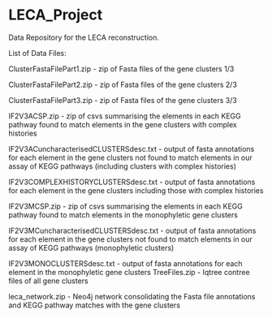 # LECA_Project
Data Repository for the LECA reconstruction.

List of Data Files:

ClusterFastaFilePart1.zip - zip of Fasta files of the gene clusters 1/3	

ClusterFastaFilePart2.zip	 - zip of Fasta files of the gene clusters 2/3

ClusterFastaFilePart3.zip	 - zip of Fasta files of the gene clusters 3/3

IF2V3ACSP.zip	- zip of csvs summarising the elements in each KEGG pathway found to match elements in the gene clusters with complex histories

IF2V3ACuncharacterisedCLUSTERSdesc.txt - output of fasta annotations for each element in the gene clusters not found to match elements in our assay of KEGG pathways (including clusters with complex histories)

IF2V3COMPLEXHISTORYCLUSTERSdesc.txt - output of fasta annotations for each element in the gene clusters including those with complex histories

IF2V3MCSP.zip	- zip of csvs summarising the elements in each KEGG pathway found to match elements in the monophyletic gene clusters

IF2V3MCuncharacterisedCLUSTERSdesc.txt - output of fasta annotations for each element in the gene clusters not found to match elements in our assay of KEGG pathways (monophyletic clusters)

IF2V3MONOCLUSTERSdesc.txt - output of fasta annotations for each element in the monophyletic gene clusters
TreeFiles.zip - Iqtree contree files of all gene clusters

leca_network.zip - Neo4j network consolidating the Fasta file annotations and KEGG pathway matches with the gene clusters
